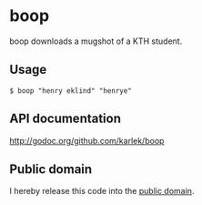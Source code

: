 boop
====

boop downloads a mugshot of a KTH student.

Usage
-----

```shell
$ boop "henry eklind" "henrye"
```

API documentation
-----------------
http://godoc.org/github.com/karlek/boop

Public domain
-------------
I hereby release this code into the [public domain](https://creativecommons.org/publicdomain/zero/1.0/).
